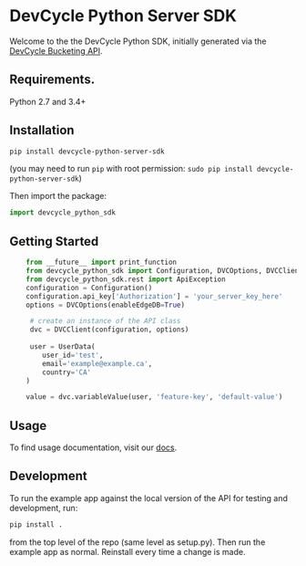 # DevCycle Python Server SDK

Welcome to the the DevCycle Python SDK, initially generated via the [DevCycle Bucketing API](https://docs.devcycle.com/bucketing-api/#tag/devcycle).

## Requirements.

Python 2.7 and 3.4+

## Installation

```sh
pip install devcycle-python-server-sdk
```
(you may need to run `pip` with root permission: `sudo pip install devcycle-python-server-sdk`)

Then import the package:
```python
import devcycle_python_sdk 
```

## Getting Started

```python
    from __future__ import print_function
    from devcycle_python_sdk import Configuration, DVCOptions, DVCClient, UserData, Event
    from devcycle_python_sdk.rest import ApiException
    configuration = Configuration()
    configuration.api_key['Authorization'] = 'your_server_key_here'
    options = DVCOptions(enableEdgeDB=True)

     # create an instance of the API class
     dvc = DVCClient(configuration, options)
    
     user = UserData(
        user_id='test',
        email='example@example.ca',
        country='CA'
    )

    value = dvc.variableValue(user, 'feature-key', 'default-value')
```

## Usage

To find usage documentation, visit our [docs](https://docs.devcycle.com/docs/sdk/server-side-sdks/python#usage).

## Development

To run the example app against the local version of the API for testing and development, run:
```sh
pip install .
```
from the top level of the repo (same level as setup.py). Then run the example app as normal. Reinstall every time a change is made.
